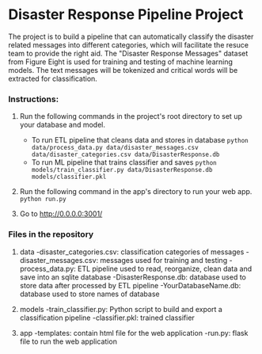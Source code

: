 # Disaster Response Pipeline Project

The project is to build a pipeline that can automatically classify the disaster related messages into different categories, which will facilitate the resuce team to provide the right aid. The "Disaster Response Messages" dataset from Figure Eight is used for training and testing of machine learning models. The text messages will be tokenized and critical words will be extracted for classification.

### Instructions:
1. Run the following commands in the project's root directory to set up your database and model.

    - To run ETL pipeline that cleans data and stores in database
        `python data/process_data.py data/disaster_messages.csv data/disaster_categories.csv data/DisasterResponse.db`
    - To run ML pipeline that trains classifier and saves
        `python models/train_classifier.py data/DisasterResponse.db models/classifier.pkl`

2. Run the following command in the app's directory to run your web app.
    `python run.py`

3. Go to http://0.0.0.0:3001/

### Files in the repository
1. data
   -disaster_categories.csv: classification categories of messages
   -disaster_messages.csv: messages used for training and testing
   -process_data.py: ETL pipeline used to read, reorganize, clean data and save into an sqlite database
   -DisasterResponse.db: database used to store data after processed by ETL pipeline
   -YourDatabaseName.db: database used to store names of database
   
2. models
   -train_classifier.py: Python script to build and export a classification pipeline
   -classifier.pkl: trained classifier
  
3. app
   -templates: contain html file for the web application
   -run.py: flask file to run the web application
